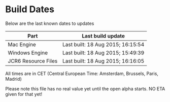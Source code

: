 # Build Dates

Below are the last known dates to updates

Part | Last build update
-----|-----
Mac Engine | Last built: 18 Aug 2015; 16:15:54
Windows Engine | Last built: 18 Aug 2015; 15:49:39
JCR6 Resource Files | Last built: 18 Aug 2015; 16:16:05
All times are in CET (Central European Time: Amsterdam, Brussels, Paris, Madrid)


Please note this file has no real value yet until the open alpha starts. NO ETA given for that yet!
